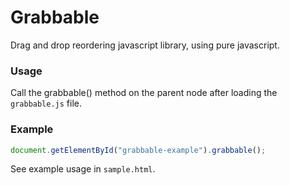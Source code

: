 # Grabbable
Drag and drop reordering javascript library, using pure javascript.

### Usage

Call the grabbable() method on the parent node after loading the `grabbable.js` file.

### Example

```javascript
document.getElementById("grabbable-example").grabbable();
```

See example usage in `sample.html`.
